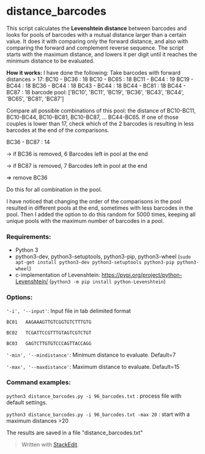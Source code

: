 # distance_barcodes
This script calculates the **Levenshtein distance** between barcodes and looks for pools of barcodes with a mutual distance larger than a certain value.  It does it with comparing only the forward distance, and also with comparing the forward and complement reverse sequence.  The script starts with the maximum distance, and lowers it per digit until it reaches the minimum distance to be evaluated.

**How it works:**
I have done the following: 
Take barcodes with forward distances > 17:
BC10 - BC36 : 18
BC10 - BC65 : 18
BC11 - BC44 : 19
BC19 - BC44 : 18
BC36 - BC44 : 18
BC43 - BC44 : 18
BC44 - BC81 : 18
BC44 - BC87 : 18
barcode pool: ['BC10', 'BC11', 'BC19', 'BC36', 'BC43', 'BC44', 'BC65', 'BC81', 'BC87']

Compare all possible combinations of this pool: the distance of BC10-BC11, BC10-BC44, BC10-BC81, BC10-BC87, ... BC44-BC65.  If one of those couples is lower than 17, check which of the 2 barcodes is resulting in less barcodes at the end of the comparisons.  

BC36 - BC87 : 14

-> if BC36 is removed, 6 Barcodes left in pool at the end

-> if BC87 is removed, 7 Barcodes left in pool at the end

=> remove BC36

Do this for all combination in the pool.

I have noticed that changing the order of the comparisons in the pool resulted in different pools at the end, sometimes with less barcodes in the pool.  Then I added the option to do this random for 5000 times, keeping all unique pools with the maximum number of barcodes in a pool.
### Requirements:
- Python 3
- python3-dev, python3-setuptools, python3-pip, python3-wheel
  (`sudo apt-get install python3-dev python3-setuptools python3-pip python3-wheel`)
- c-implementation of Levenshtein: https://pypi.org/project/python-Levenshtein/
  (`python3 -m pip install python-Levenshtein`)
### Options:
`'-i', '--input'`: Input file in tab delimited format

`BC01	AAGAAAGTTGTCGGTGTCTTTGTG`

`BC02	TCGATTCCGTTTGTAGTCGTCTGT`

`BC03	GAGTCTTGTGTCCCAGTTACCAGG`

`'-min', '--mindistance'`: Minimum distance to evaluate.  Default=7

`'-max', '--maxdistance'`: Maximum distance to evaluate.  Default=15
### Command examples:

`python3 distance_barcodes.py -i 96_barcodes.txt` : process file with default settings.

`python3 distance_barcodes.py -i 96_barcodes.txt -max 20` : start with a maximum distances >20
 
The results are saved in a file "distance_barcodes.txt"

> Written with [StackEdit](https://stackedit.io/).
